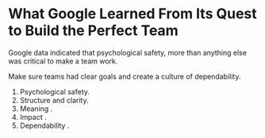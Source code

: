 # What Google Learned From Its Quest to Build the Perfect Team

Google data indicated that psychological safety, more than anything else was critical to make a team work.

Make sure teams had clear goals and create a culture of dependability.

1. Psychological safety. 
2. Structure and clarity.
3. Meaning .
4. Impact .
5. Dependability .
